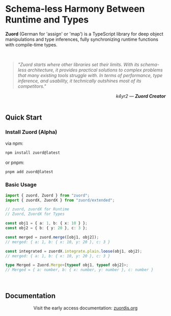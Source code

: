 # Schema-less Harmony Between Runtime and Types

**Zuord** (German for 'assign' or 'map') is a TypeScript library for deep object manipulations and type inferences, fully synchronizing runtime functions with compile-time types.

<br/>

> *"Zuord starts where other libraries set their limits. With its schema-less architecture, it provides practical solutions to complex problems that many existing tools struggle with. In terms of performance, type inference, and usability, it technically outshines most of its competitors."*

<div align="right"><em>k4yr2 — <strong>Zuord Creator</strong></em></div>

<br/>

## Quick Start

### Install Zuord (Alpha)

 via npm:
```bash
npm install zuord@latest
```

 or pnpm:
```bash
pnpm add zuord@latest
```

### Basic Usage
```ts
import { zuord, Zuord } from "zuord";
import { zuordX, ZuordX } from "zuord/extended";

// zuord, zuordX for Runtime
// Zuord, ZuordX for Types

const obj1 = { a: 1, b: { x: 10 } };
const obj2 = { b: { y: 20 }, c: 3 };

const merged = zuord.merge([obj1, obj2]);
// merged: { a: 1, b: { x: 10, y: 20 }, c: 3 }

const integrated = zuordX.integrate.plain.loose(obj1, obj2);
// merged: { a: 1, b: { x: 10, y: 20 }, c: 3 }

type Merged = Zuord.Merge<[typeof obj1, typeof obj2]>;
// Merged = { a: number, b: { x: number, y: number }, c: number }
```

<br/>

## Documentation

<p align="center">
  Visit the early access documentation: 
  <a href="https://www.zuordjs.org">zuordjs.org</a><br/>
</p>